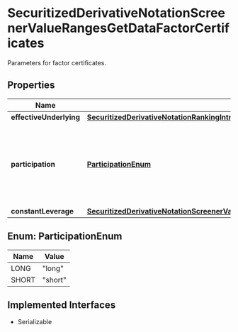 

# SecuritizedDerivativeNotationScreenerValueRangesGetDataFactorCertificates

Parameters for factor certificates.

## Properties

Name | Type | Description | Notes
------------ | ------------- | ------------- | -------------
**effectiveUnderlying** | [**SecuritizedDerivativeNotationRankingIntradayListDataFactorCertificatesEffectiveUnderlying**](SecuritizedDerivativeNotationRankingIntradayListDataFactorCertificatesEffectiveUnderlying.md) |  |  [optional]
**participation** | [**ParticipationEnum**](#ParticipationEnum) | Participation direction of the factor certificate at the level movement of its effective underlying. |  [optional]
**constantLeverage** | [**SecuritizedDerivativeNotationScreenerValueRangesGetDataFactorCertificatesConstantLeverage**](SecuritizedDerivativeNotationScreenerValueRangesGetDataFactorCertificatesConstantLeverage.md) |  |  [optional]



## Enum: ParticipationEnum

Name | Value
---- | -----
LONG | &quot;long&quot;
SHORT | &quot;short&quot;


## Implemented Interfaces

* Serializable


